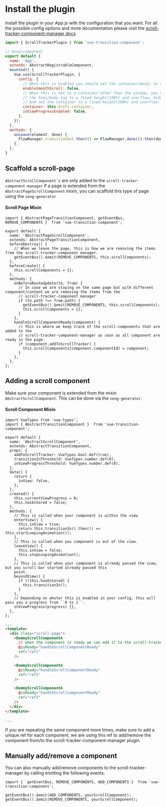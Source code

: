 # Install the plugin
Install the plugin in your App.js with the configuration that you want.
For all the possible config options and more documentation please visit the [scroll-tracker-component-manager docs](https://github.com/riccoarntz/scroll-tracker-component-manager/wiki)

```javascript
import { ScrollTrackerPlugin } from 'vue-transition-component';

// @vue/component
export default {
  name: 'App',
  extends: AbstractRegistrableComponent,
  mounted() {
    Vue.use(ScrollTrackerPlugin, {
      config: {
        // When this is enabled you should set the container(body) to a fixed height(100%).
        enableSmoothScroll: false,
        // When this is set to a container other than the window, you need to set
        // the html/body tag to a fixed height(100%) and overflow: hidden.
        // And set the container to a fixed height(100%) and overflow: auto.
        container: this.$refs.container,
        inViewProgressEnabled: false,
      },
    });
  },
  methods: {
    onLeave(element, done) {
      FlowManager.transitionOut.then(() => FlowManager.done()).then(done);
    },
  },
}
```

## Scaffold a scroll-page
``AbstractScrollComponent's`` are only added to the ``scroll-tracker-component-manager`` if a page is extended from the
``AbstractPageScrollComponent`` mixin, you can scaffold this type of page using the ``seng-generator``

#### Scroll Page Mixin
```
import { AbstractPageTransitionComponent, getEventBus, REMOVE_COMPONENTS }  from 'vue-transition-component';

export default {
  name: 'AbstractPageScrollComponent',
  extends: AbstractPageTransitionComponent,
  beforeDestroy() {
    // When we leave the page, this is how we are removing the items from the scroll-tracker-component manager.
    getEventBus().$emit(REMOVE_COMPONENTS, this.scrollComponents);
  },
  beforeCreate() {
    this.scrollComponents = {};
  },
  methods: {
    onBeforeRouteUpdate(to, from) {
      // In case we are staying on the same page but with different component/content we are removing the items from the
      // scroll-tracker-component manager
      if (to.path !== from.path) {
        getEventBus().$emit(REMOVE_COMPONENTS, this.scrollComponents);
        this.scrollComponents = {};
      }
    },
    handleScrollComponentReady(component) {
      // This is where we keep track of the scroll-components that are added to the
      // scroll-tracker-component-manager as soon as all component are ready in the page.
      if (component.addToScrollTracker) {
        this.scrollComponents[component.componentId] = component;
      }
    },
  },
};
```

## Adding a scroll component
Make sure your component is extended from the mixin ``AbstractScrollComponent``. This can be done via the
``seng-generator``.


#### Scroll Component Mixin
```
import VueTypes from 'vue-types';
import { AbstractTransitionComponent }  from 'vue-transition-component';

export default {
  name: 'AbstractScrollComponent',
  extends: AbstractTransitionComponent,
  props: {
    addToScrollTracker: VueTypes.bool.def(true),
    transitionInThreshold: VueTypes.number.def(0),
    inViewProgressThreshold: VueTypes.number.def(0),
  },
  data() {
    return {
      inView: false,
    };
  },
  created() {
    this.currentViewProgress = 0;
    this.hasEntered = false;
  },
  methods: {
    // This is called when your component is within the view
    enterView() {
      this.inView = true;
      return this.transitionIn().then(() => this.startLoopingAnimation());
    },
    // This is called when you component is out of the view.
    leaveView() {
      this.inView = false;
      this.stopLoopingAnimation();
    },
    // This is called when your component is already passed the view, but you scroll-bar started already passed this
    point.
    beyondView() {
      if (!this.hasEntered) {
        this.transitionIn();
      }
    },
    // Depending on wheter this is enabled in your config, this will pass you a progress from ``0 to 1``.
    inViewProgress(progress) {},
  },
};
```

```html
...
<template>
  <div class="scroll-page">
    <DummyScrollComponentA
      // when the component is ready we can add it to the scroll-tracker-component-manager via this method.
      @isReady="handleScrollComponentReady"
      ref="ref1"
    />

    <DummyScrollComponentA
      @isReady="handleScrollComponentReady"
      ref="ref2"
    />

    <DummyScrollComponentA
      @isReady="handleScrollComponentReady"
      ref="ref3"
    />
  </div>
</template>

...
```
If you are repeating the same component more times, make sure to add a unique ref for each component, we are using this
ref to add/remove the component from/to the scroll-tracker-component-manager plugin.


## Manually add/remove a component
You can also manually add/remove components to the scroll-tracker-manager by calling emitting the following events.

```
import {  getEventBus, REMOVE_COMPONENTS, ADD_COMPONENTS }  from 'vue-transition-component';

getEventBus().$emit(ADD_COMPONENTS, yourScrollComponent);
getEventBus().$emit(REMOVE_COMPONENTS, yourScrollComponent);
```
